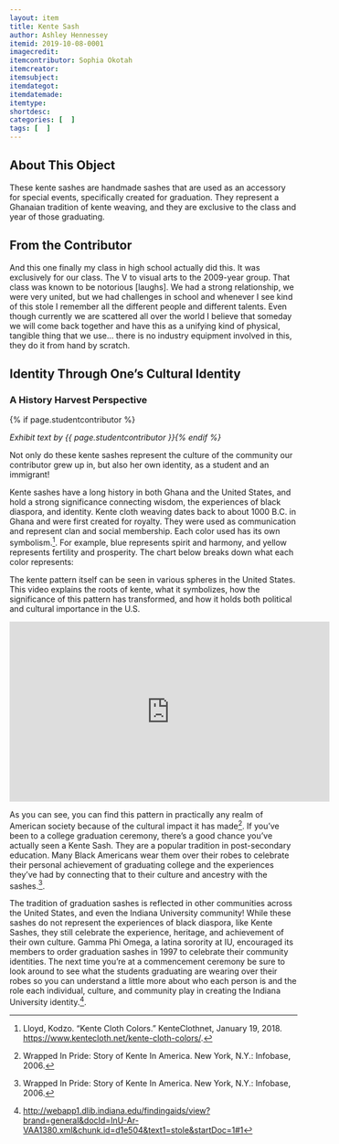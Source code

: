 ```yaml
---
layout: item
title: Kente Sash
author: Ashley Hennessey
itemid: 2019-10-08-0001
imagecredit: 
itemcontributor: Sophia Okotah
itemcreator: 
itemsubject: 
itemdategot: 
itemdatemade: 
itemtype: 
shortdesc: 
categories: [  ]
tags: [  ]
---
```

## About This Object

These kente sashes are handmade sashes that are used as an accessory for special events, specifically created for graduation. They represent a Ghanaian tradition of kente weaving, and they are exclusive to the class and year of those graduating. 

## From the Contributor

<p class=blockquote style=’font-size:115%;’>And this one finally my class in high school actually did this. It was exclusively for our class. The V to visual arts to the 2009-year group. That class was known to be notorious [laughs]. We had a strong relationship, we were very united, but we had challenges in school and whenever I see kind of this stole I remember all the different people and different talents. Even though currently we are scattered all over the world I believe that someday we will come back together and have this as a unifying kind of physical, tangible thing that we use… there is no industry equipment involved in this, they do it from hand by scratch.</p>

## Identity Through One’s Cultural Identity 
### A History Harvest Perspective
{% if page.studentcontributor %}

*Exhibit text by {{ page.studentcontributor }}{% endif %}*

Not only do these kente sashes represent the culture of the community our contributor grew up in, but also her own identity, as a student and an immigrant! 

Kente sashes have a long history in both Ghana and the United States, and hold a strong significance connecting wisdom, the experiences of black diaspora, and identity. Kente cloth weaving dates back to about 1000 B.C. in Ghana and were first created for royalty. They were used as communication and represent clan and social membership. Each color used has its own symbolism.[^1]. For example, blue represents spirit and harmony, and yellow represents fertility and prosperity. The chart below breaks down what each color represents:



The kente pattern itself can be seen in various spheres in the United States. This video explains the roots of kente, what it symbolizes, how the significance of this pattern has transformed, and how it holds both political and cultural importance in the U.S. 

<iframe width="560" height="315" src="https://fod.infobase.com/p_ViewVideo.aspx?xtid=30606" frameborder="0" allow="accelerometer; autoplay; encrypted-media; gyroscope; picture-in-picture" allowfullscreen></iframe>

As you can see, you can find this pattern in practically any realm of American society because of the cultural impact it has made[^2]. If you’ve been to a college graduation ceremony, there’s a good chance you’ve actually seen a Kente Sash.  They are a popular tradition in post-secondary education. Many Black Americans wear them over their robes to celebrate their personal achievement of graduating college and the experiences they’ve had by connecting that to their culture and ancestry with the sashes.[^2].

The tradition of graduation sashes is reflected in other communities across the United States, and even the Indiana University community! While these sashes do not represent the experiences of black diaspora, like Kente Sashes, they still celebrate the experience, heritage, and achievement of their own culture. Gamma Phi Omega, a latina sorority at IU, encouraged its members to order graduation sashes in 1997 to celebrate their community identities. The next time you’re at a commencement ceremony be sure to look around to see what the students graduating are wearing over their robes so you can understand a little more about who each person is and the role each individual, culture, and community play in creating the Indiana University identity.[^3]. 

[^1]: Lloyd, Kodzo. “Kente Cloth Colors.” KenteClothnet, January 19, 2018. https://www.kentecloth.net/kente-cloth-colors/.
[^2]: Wrapped In Pride: Story of Kente In America. New York, N.Y.: Infobase, 2006.
[^3]: http://webapp1.dlib.indiana.edu/findingaids/view?brand=general&docId=InU-Ar-VAA1380.xml&chunk.id=d1e504&text1=stole&startDoc=1#1
 
